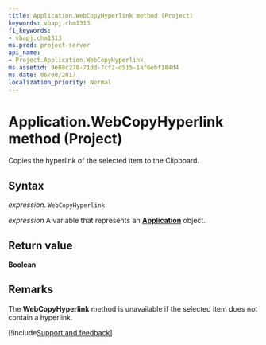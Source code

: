 ```yaml
---
title: Application.WebCopyHyperlink method (Project)
keywords: vbapj.chm1313
f1_keywords:
- vbapj.chm1313
ms.prod: project-server
api_name:
- Project.Application.WebCopyHyperlink
ms.assetid: 9e08c278-71dd-7cf2-d515-1af6ebf184d4
ms.date: 06/08/2017
localization_priority: Normal
---
```



# Application.WebCopyHyperlink method (Project)

Copies the hyperlink of the selected item to the Clipboard.


## Syntax

_expression_. `WebCopyHyperlink`

_expression_ A variable that represents an **[Application](Project.Application.md)** object.


## Return value

 **Boolean**


## Remarks

The  **WebCopyHyperlink** method is unavailable if the selected item does not contain a hyperlink.

[!include[Support and feedback](~/includes/feedback-boilerplate.md)]